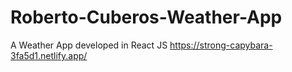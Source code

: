 # Roberto-Cuberos-Weather-App
A Weather App developed in React JS
https://strong-capybara-3fa5d1.netlify.app/
